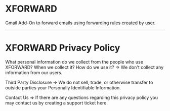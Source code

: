 # XFORWARD 

Gmail Add-On to forward emails using forwarding rules created by user.

----------------------------------------------------------------------------------------------------

# XFORWARD Privacy Policy

What personal information do we collect from the people who use XFORWARD? When we collect it? How do we use it?
=> We don't collect any information from our users.

Third Party Disclosure
=> We do not sell, trade, or otherwise transfer to outside parties your Personally Identifiable Information.

Contact Us
=> If there are any questions regarding this privacy policy you may contact us by creating a support ticket here.
